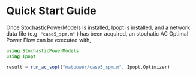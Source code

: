 # Quick Start Guide

Once StochasticPowerModels is installed, Ipopt is installed, and a network data file (e.g. `"case5_spm.m"` ) has been acquired, an stochatic AC Optimal Power Flow can be executed with,

```julia
using StochasticPowerModels
using Ipopt

result = run_ac_sopf("matpower/case5_spm.m", Ipopt.Optimizer)
```

